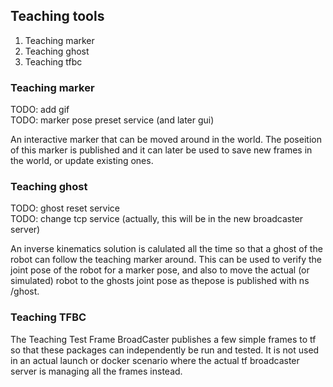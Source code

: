 ## Teaching tools

1.  Teaching marker
2.  Teaching ghost
3.  Teaching tfbc

### Teaching marker
TODO: add gif\
TODO: marker pose preset service (and later gui)

An interactive marker that can be moved around in the world.
The poseition of this marker is published and it can later be
used to save new frames in the world, or update existing ones. 

### Teaching ghost
TODO: ghost reset service\
TODO: change tcp service (actually, this will be in the new broadcaster server)

An inverse kinematics solution is calulated all the time so that
a ghost of the robot can follow the teaching marker around. 
This can be used to verify the joint pose of the robot for a
marker pose, and also to move the actual (or simulated) robot
to the ghosts joint pose as thepose is published with ns /ghost.

### Teaching TFBC
The Teaching Test Frame BroadCaster publishes a few simple frames
to tf so that these packages can independently be run and tested.
It is not used in an actual launch or docker scenario where the 
actual tf broadcaster server is managing all the frames instead.  